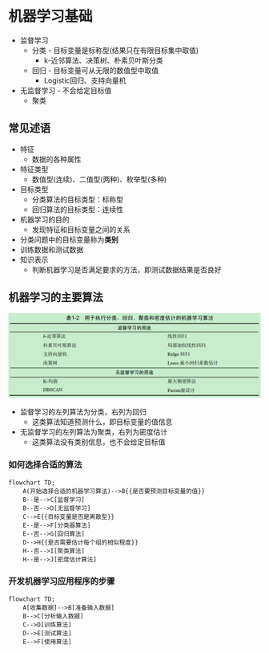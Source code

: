 # 机器学习基础
* 监督学习
    * 分类 - 目标变量是标称型(结果只在有限目标集中取值)
        * k-近邻算法、决策树、朴素贝叶斯分类
    * 回归 - 目标变量可从无限的数值型中取值
        * Logistic回归、支持向量机
* 无监督学习 - 不会给定目标值
    * 聚类

## 常见述语

* 特征
    * 数据的各种属性
* 特征类型
    * 数值型(连续)、二值型(两种)、枚举型(多种)
* 目标类型
    * 分类算法的目标类型：标称型
    * 回归算法的目标类型：连续性
* 机器学习的目的
    * 发现特征和目标变量之间的关系
* 分类问题中的目标变量称为**类别**
* 训练数据和测试数据
* 知识表示
    * 判断机器学习是否满足要求的方法，即测试数据结果是否良好

## 机器学习的主要算法
![ml_algorithm](./images/ml_algorithm.png)

* 监督学习的左列算法为分类，右列为回归
    * 这类算法知道预测什么，即目标变量的值信息
* 无监督学习的左列算法为聚类，右列为密度估计
    * 这类算法没有类别信息，也不会给定目标值

### 如何选择合适的算法

```mermaid
flowchart TD;
    A(开始选择合适的机器学习算法)-->B{{是否要预测目标变量的值}}
    B--是-->C[监督学习]
    B--否-->D[无监督学习]
    C-->E{{目标变量是否是离散型}}
    E--是-->F[分类器算法]
    E--否-->G[回归算法]
    D-->H{{是否需要估计每个组的相似程度}}
    H--否-->I[聚类算法]
    H--是-->J[密度估计算法]
```

### 开发机器学习应用程序的步骤

```mermaid
flowchart TD;
    A[收集数据]-->B[准备输入数据]
    B-->C[分析输入数据]
    C-->D[训练算法]
    D-->E[测试算法]
    E-->F[使用算法]
```

